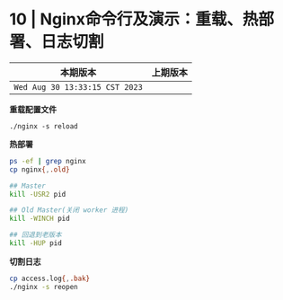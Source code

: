 #   10 | Nginx命令行及演示：重载、热部署、日志切割

|本期版本|上期版本 
|:---:|:---:
`Wed Aug 30 13:33:15 CST 2023` | 


**重载配置文件**

`./nginx -s reload`

**热部署**

```bash
ps -ef | grep nginx
cp nginx{,.old}

## Master
kill -USR2 pid

## Old Master(关闭 worker 进程)
kill -WINCH pid

## 回退到老版本
kill -HUP pid
```

**切割日志**

```bash
cp access.log{,.bak}
./nginx -s reopen
```